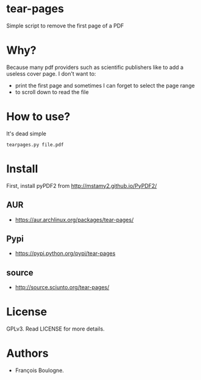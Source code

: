 tear-pages
==========

Simple script to remove the first page of a PDF

Why?
====

Because many pdf providers such as scientific publishers like to add a useless cover page.
I don't want to:
* print the first page and sometimes I can forget to select the page range
* to scroll down to read the file

How to use?
===========

It's dead simple

    tearpages.py file.pdf

Install
=======

First, install pyPDF2 from http://mstamy2.github.io/PyPDF2/

AUR
----

* https://aur.archlinux.org/packages/tear-pages/

Pypi
----

* https://pypi.python.org/pypi/tear-pages


source
------

* http://source.sciunto.org/tear-pages/

License
=======

GPLv3. Read LICENSE for more details.

Authors
=======

* François Boulogne.
